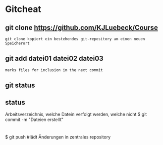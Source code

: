 # Gitcheat

## git clone https://github.com/KJLuebeck/Course

    git clone kopiert ein bestehendes git-repository an einen neuen Speicherort

## git add datei01 datei02 datei03
    
    marks files for inclusion in the next commit

## git status

    
## status
 Arbeitsverzeichnis, welche Datein verfolgt werden, welche nicht
$ git commit -m "Dateien erstellt"
#
$ git push
#lädt Änderungen in zentrales repository
